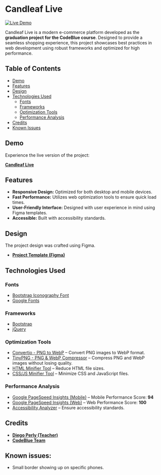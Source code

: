 # Candleaf Live

[![Live Demo](https://img.shields.io/badge/demo-visit-green)](https://guazzihub.github.io/Candleaf-Ecommerce/)

Candleaf Live is a modern e-commerce platform developed as the **graduation project for the CodeBlue course**. Designed to provide a seamless shopping experience, this project showcases best practices in web development using robust frameworks and optimized for high performance.


## Table of Contents

- [Demo](#demo)
- [Features](#features)
- [Design](#design)
- [Technologies Used](#technologies-used)
  - [Fonts](#fonts)
  - [Frameworks](#frameworks)
  - [Optimization Tools](#optimization-tools)
  - [Performance Analysis](#performance-analysis)
- [Credits](#credits)
- [Known Issues](#known-issues)

## Demo

Experience the live version of the project:

[**Candleaf Live**](https://guazzihub.github.io/Candleaf-Ecommerce/)

## Features

- **Responsive Design:** Optimized for both desktop and mobile devices.
- **Fast Performance:** Utilizes web optimization tools to ensure quick load times.
- **User-Friendly Interface:** Designed with user experience in mind using Figma templates.
- **Accessible:** Built with accessibility standards.

## Design

The project design was crafted using Figma.

- [**Project Template (Figma)**](https://www.figma.com/file/taM5g2ETLnACjrmxa2HeDJ/Projeto-E-Commerce?node-id=116%3A92)


## Technologies Used

### Fonts

- [Bootstrap Iconography Font](https://icons.getbootstrap.com/)
- [Google Fonts](https://fonts.google.com/)

### Frameworks

- [Bootstrap](https://getbootstrap.com/)
- [jQuery](https://jquery.com/)

### Optimization Tools

- [Convertio - PNG to WebP](https://convertio.co/pt/png-webp/) – Convert PNG images to WebP format.
- [TinyPNG - PNG & WebP Compressor](https://tinypng.com/) – Compress PNG and WebP images without losing quality.
- [HTML Minifier Tool](https://www.willpeavy.com/tools/minifier/) – Reduce HTML file sizes.
- [CSS/JS Minifier Tool](https://www.minifier.org/) – Minimize CSS and JavaScript files.

### Performance Analysis

- [Google PageSpeed Insights (Mobile)](https://pagespeed.web.dev/analysis/https-guazzihub-github-io-Candleaf-Ecommerce/i3plrvxni2?form_factor=mobile) – Mobile Performance Score: **94**
- [Google PageSpeed Insights (Web)](https://pagespeed.web.dev/analysis/https-guazzihub-github-io-Candleaf-Ecommerce/i3plrvxni2?form_factor=desktop) – Web Performance Score: **100**
- [Accessibility Analyzer](https://wave.webaim.org/) – Ensure accessibility standards.

## Credits

- **[Diego Perly (Teacher)](https://www.youtube.com/c/diegoperly)**
- **[CodeBlue Team](https://www.codeblue.com.br/)**

## Known issues:
   - Small border showing up on specific phones.
